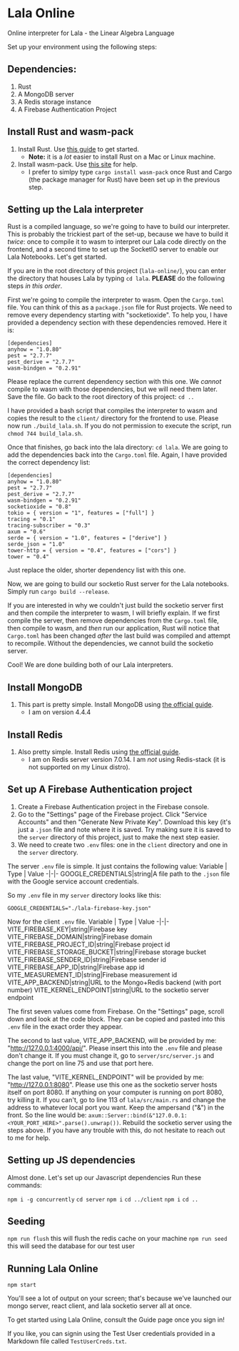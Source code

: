 # Lala Online

Online interpreter for Lala - the Linear Algebra Language

Set up your environment using the following steps:

## Dependencies:
1. Rust
2. A MongoDB server
3. A Redis storage instance
4. A Firebase Authentication Project

## Install Rust and wasm-pack
1. Install Rust. Use [this guide](https://www.rust-lang.org/tools/install) to get started.
    - **Note:** it is a *lot* easier to install Rust on a Mac or Linux machine.
2. Install wasm-pack. Use [this site](https://rustwasm.github.io/wasm-pack/installer/) for help.
    - I prefer to simlpy type `cargo install wasm-pack` once Rust and Cargo (the package manager for Rust) have been
    set up in the previous step.

## Setting up the Lala interpreter
Rust is a compiled language, so we're going to have to build our interpreter. This is probably the trickiest part
of the set-up, because we have to build it *twice*: once to compile it to wasm to interpret our Lala code
directly on the frontend, and a second time to set up the SocketIO server to enable our Lala Notebooks.
Let's get started.

If you are in the root directory of this project (`lala-online/`), you can enter the directory that houses Lala by typing
`cd lala`. **PLEASE** do the following steps *in this order*. 

First we're going to compile the interpreter to wasm. Open the `Cargo.toml` file. You can think of this as a `package.json` 
file for Rust projects. We need to remove every dependency starting with "socketioxide". To help you, I have provided a dependency 
section with these dependencies removed. Here it is:
```
[dependencies]
anyhow = "1.0.80"
pest = "2.7.7"
pest_derive = "2.7.7"
wasm-bindgen = "0.2.91"
```
Please replace the current dependency section with this one. We *cannot* compile to wasm with those dependencies, but we will
need them later. Save the file. Go back to the root directory of this project: `cd ..`

I have provided a bash script that compiles the interpreter to wasm and copies the result to the `client/` directory for the frontend
to use. Please now run `./build_lala.sh`. If you do not permission to execute the script, run `chmod 744 build_lala.sh`. 

Once that finishes, go back into the lala directory: `cd lala`. We are going to add the dependencies back into the `Cargo.toml` file.
Again, I have provided the correct dependency list:
```
[dependencies]
anyhow = "1.0.80"
pest = "2.7.7"
pest_derive = "2.7.7"
wasm-bindgen = "0.2.91"
socketioxide = "0.8"
tokio = { version = "1", features = ["full"] }
tracing = "0.1"
tracing-subscriber = "0.3"
axum = "0.6"
serde = { version = "1.0", features = ["derive"] }
serde_json = "1.0"
tower-http = { version = "0.4", features = ["cors"] }
tower = "0.4"
```
Just replace the older, shorter dependency list with this one. 

Now, we are going to build our socketio Rust server for the Lala notebooks. Simply run `cargo build --release`. 

If you are interested in why we couldn't just build the socketio server first and then compile the interpreter to wasm,
I will briefly explain. If we first compile the server, then remove dependencies from the `Cargo.toml` file, then compile
to wasm, and *then* run our application, Rust will notice that `Cargo.toml` has been changed *after* the last build was compiled
and attempt to recompile. Without the dependencies, we cannot build the socketio server. 

Cool! We are done building both of our Lala interpreters. 

## Install MongoDB
1. This part is pretty simple. Install MongoDB using [the official guide](https://www.mongodb.com/docs/manual/installation/).
    - I am on version 4.4.4

## Install Redis
1. Also pretty simple. Install Redis using [the official guide](https://redis.io/docs/latest/operate/oss_and_stack/install/install-redis/).
    - I am on Redis server version 7.0.14. I am *not* using Redis-stack (it is not supported on my Linux distro).

## Set up A Firebase Authentication project
1. Create a Firebase Authentication project in the Firebase console. 
2. Go to the "Settings" page of the Firebase project. Click "Service Accounts" and then "Generate New Private Key". Download this key
(it's just a `.json` file and note where it is saved. Try making sure it is saved to the `server` directory of this project, just to 
make the next step easier.
3. We need to create two `.env` files: one in the `client` directory and one in the `server` directory. 

The server `.env` file is simple. It just contains the following value:
Variable | Type | Value
-|-|-
GOOGLE_CREDENTIALS|string|A file path to the `.json` file with the Google service account credentials. 

So my `.env` file in my `server` directory looks like this: 
```
GOOGLE_CREDENTIALS="./lala-firebase-key.json"
```


Now for the client `.env` file. 
Variable | Type | Value 
-|-|-
VITE_FIREBASE_KEY|string|Firebase key
VITE_FIREBASE_DOMAIN|string|Firebase domain
VITE_FIREBASE_PROJECT_ID|string|Firebase project id
VITE_FIREBASE_STORAGE_BUCKET|string|Firebase storage bucket
VITE_FIREBASE_SENDER_ID|string|Firebase sender id
VITE_FIREBASE_APP_ID|string|Firebase app id
VITE_MEASUREMENT_ID|string|Firebase measurement id
VITE_APP_BACKEND|string|URL to the Mongo+Redis backend (with port number)
VITE_KERNEL_ENDPOINT|string|URL to the socketio server endpoint

The first seven values come from Firebase. On the "Settings" page, scroll down and look at the code block. They can be copied and 
pasted into this `.env` file in the exact order they appear.

The second to last value, VITE_APP_BACKEND, will be provided by me: "http://127.0.0.1:4000/api/". Please insert this into the 
`.env` file and please don't change it. If you must change it, go to `server/src/server.js` and change the port on line 75 and
use that port here.

The last value, "VITE_KERNEL_ENDPOINT" will be provided by me: "http://127.0.0.1:8080". Please use this one as the socketio server
hosts itself on port 8080. If anything on your computer is running on port 8080, try killing it. If you can't, go to line 113 of 
`lala/src/main.rs` and change the address to whatever local port you want. Keep the ampersand ("&") in the front. 
So the line would be: `axum::Server::bind(&"127.0.0.1:<YOUR_PORT_HERE>".parse().unwrap())`. Rebuild the socketio server using the steps
above. If you have any trouble with this, do not hesitate to reach out to me for help.

## Setting up JS dependencies
Almost done. Let's set up our Javascript dependencies
Run these commands: 

`npm i -g concurrently`
`cd server`
`npm i`
`cd ../client`
`npm i`
`cd ..`

## Seeding
`npm run flush` this will flush the redis cache on your machine
`npm run seed`  this will seed the database for our test user

## Running Lala Online
`npm start`

You'll see a lot of output on your screen; that's because we've launched our mongo server, react client, and lala socketio server all at once.

To get started using Lala Online, consult the Guide page once you sign in!

If you like, you can signin using the Test User credentials provided in a Markdown file called
`TestUserCreds.txt`.